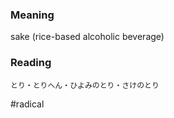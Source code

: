 ### Meaning

sake (rice-based alcoholic beverage)

### Reading

```
とり・とりへん・ひよみのとり・さけのとり
```

#radical